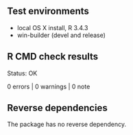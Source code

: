 ## Test environments
* local OS X install, R 3.4.3
* win-builder (devel and release)

## R CMD check results
Status: OK

0 errors | 0 warnings | 0 note


## Reverse dependencies

The package has no reverse dependency.

